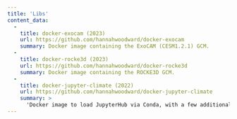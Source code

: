 ```yaml
---
title: 'Libs'
content_data:
  -
    title: docker-exocam (2023)
    url: https://github.com/hannahwoodward/docker-exocam
    summary: Docker image containing the ExoCAM (CESM1.2.1) GCM.
  -
    title: docker-rocke3d (2023)
    url: https://github.com/hannahwoodward/docker-rocke3d
    summary: Docker image containing the ROCKE3D GCM.
  -
    title: docker-jupyter-climate (2022)
    url: https://github.com/hannahwoodward/docker-jupyter-climate
    summary: >
      'Docker image to load JupyterHub via Conda, with a few additional packages useful for climate/data analysis.'
---
```


